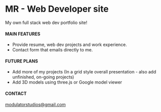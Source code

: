 # MR - Web Developer site

My own full stack web dev portfolio site!  

#### MAIN FEATURES
- Provide resume, web dev projects and work experience.
- Contact form that emails directly to me. 

#### FUTURE PLANS
- Add more of my projects (In a grid style overall presentation - also add unfinished, on-going projects)
- Add 3D models using three.js or Google model viewer
 
#### CONTACT
modulatorstudios@gmail.com
 

 

 
